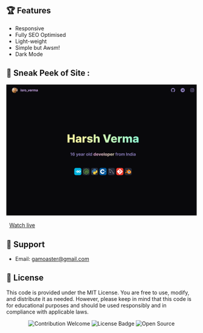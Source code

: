 ## 🏆 Features

- Responsive 
- Fully SEO Optimised 
- Light-weight
- Simple but Awsm!
- Dark Mode

##  🙈 Sneak Peek of Site :
<img src="./demo.png" />

&nbsp;&nbsp;<a href="https://isroharsh.github.io/">Watch live</a>

## 🧰 Support
- Email: <gamoaster@gmail.com>

## 📜 License
This code is provided under the MIT License. You are free to use, modify, and distribute it as needed. However, please keep in mind that this code is for educational purposes and should be used responsibly and in compliance with applicable laws.

<p align="center">
  <img src="https://img.shields.io/badge/contributions-welcome-brightgreen.svg?style=flat" alt="Contribution Welcome">
  <img src="https://img.shields.io/badge/License-MIT-blue.svg" alt="License Badge">
  <img src="https://badges.frapsoft.com/os/v3/open-source.svg?v=103" alt="Open Source">
</p>